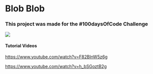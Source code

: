 # Blob Blob


### This project was made for the #100daysOfCode Challenge

![](blob.gif)


#### Tutorial Videos
https://www.youtube.com/watch?v=F82BlnW5z6g

https://www.youtube.com/watch?v=h_bSGoztB2g
